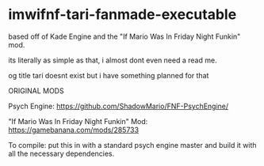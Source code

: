 # imwifnf-tari-fanmade-executable
based off of Kade Engine and the "If Mario Was In Friday Night Funkin" mod.

its literally as simple as that, i almost dont even need a read me.


og title tari doesnt exist but i have something planned for that


ORIGINAL MODS


Psych Engine: https://github.com/ShadowMario/FNF-PsychEngine/

"If Mario Was In Friday Night Funkin" Mod: https://gamebanana.com/mods/285733



To compile: put this in with a standard psych engine master and build it with all the necessary dependencies.
